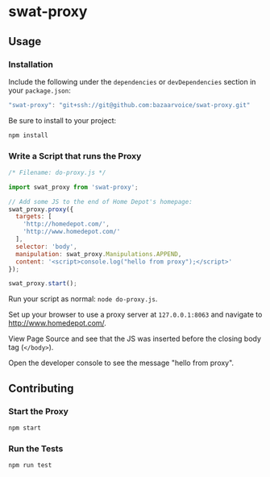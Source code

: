 # swat-proxy

## Usage

### Installation

Include the following under the `dependencies` or `devDependencies` section in your `package.json`:

```js
"swat-proxy": "git+ssh://git@github.com:bazaarvoice/swat-proxy.git"
```

Be sure to install to your project:

```bash
npm install
```

### Write a Script that runs the Proxy

```js
/* Filename: do-proxy.js */

import swat_proxy from 'swat-proxy';

// Add some JS to the end of Home Depot's homepage:
swat_proxy.proxy({
  targets: [
    'http://homedepot.com/',
    'http://www.homedepot.com/'
  ],
  selector: 'body',
  manipulation: swat_proxy.Manipulations.APPEND,
  content: '<script>console.log("hello from proxy");</script>'
});

swat_proxy.start();
```

Run your script as normal: `node do-proxy.js`.

Set up your browser to use a proxy server at `127.0.0.1:8063` and navigate to http://www.homedepot.com/.

View Page Source and see that the JS was inserted before the closing body tag (`</body>`).

Open the developer console to see the message "hello from proxy".


## Contributing

### Start the Proxy

```bash
npm start
```

### Run the Tests

```bash
npm run test
```